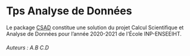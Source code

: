 # Tps Analyse de Données
Le package [CSAD](https://www.github.com/mathn7/CSAD) constitue une solution du projet Calcul Scientifique et Analyse de Données pour l’année 2020-2021 de l'École INP-ENSEEIHT.

###### Auteurs :  A.B C.D
